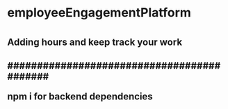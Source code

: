 <h1>employeeEngagementPlatform<h1>

<h2>Adding hours and keep track your work<h2>

###########################################

npm i for backend dependencies
